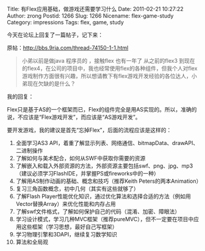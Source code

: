 Title: 有Flex应用基础，做游戏还需要学习什么
Date: 2011-02-21 10:27:22
Author: zrong
Postid: 1266
Slug: 1266
Nicename: flex-game-study
Category: impressions
Tags: flex, game, study

今天在论坛上回复了一篇帖子，记下来：

原帖：http://bbs.9ria.com/thread-74150-1-1.html

> 小弟以前是做java 程序员的 ，接触flex 也有一年了 从之前的flex3
> 到现在的flex4，在公司的项目中，我也经常使用flex的各种组件，但我个人对flex游戏制作方面很有兴趣，所以想请教下有flex游戏开发经验的各位达人，小弟现在欠缺的是什么？

我的回复：

<!--more-->

Flex只是基于AS的一个框架而已，Flex的组件完全是用AS实现的。所以，准确的说，不应该是“Flex游戏开发”，而应该是“AS游戏开发”。

要开发游戏，我的建议是首先“忘掉Flex”，后面的流程应该是这样的：

1.  全面学习AS3
    API，着重了解显示列表、网络通信、bitmapData、drawAPI、二进制操作
2.  了解如何与美术配合，如何从SWF中获取你需要的资源
3.  了解嵌入和载入外部资源的方法，外部资源主要包括swf、png、jpg、mp3（建议必须学习FlashIDE，并掌握PS或fireworks中的一种）
4.  了解用AS制作动画的基础、概念和技巧（推荐Keith
    Peters的两本Animation）
5.  复习三角函数概念，初中几何（其实有这些就够了）
6.  了解Flash
    Player性能优化知识，通过优化算法和选择合适的方法（例如用Vector替换Array）来优化性能和内存占用
7.  了解swf文件格式，了解如何保护自己的代码（混淆、加密、障眼法）
8.  学习设计模式，学习几种MVC框架（推荐pureMVC），但不一定要在项目中应用这些框架（学习思想，最好自己写框架）
9.  学习物理引擎和3DAPI，继续复习数学知识
10. 算法和全局观
